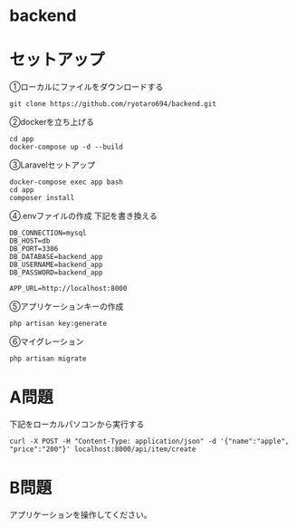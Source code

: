 # backend

# セットアップ

①ローカルにファイルをダウンロードする
```
git clone https://github.com/ryotaro694/backend.git
```

②dockerを立ち上げる
```
cd app
docker-compose up -d --build
```

③Laravelセットアップ
```
docker-compose exec app bash
cd app
composer install
```

④.envファイルの作成
下記を書き換える
```
DB_CONNECTION=mysql
DB_HOST=db
DB_PORT=3306
DB_DATABASE=backend_app
DB_USERNAME=backend_app
DB_PASSWORD=backend_app
```

```
APP_URL=http://localhost:8000
```

⑤アプリケーションキーの作成

```php artisan key:generate```

⑥マイグレーション
```
php artisan migrate
```

# A問題

下記をローカルパソコンから実行する

```
curl -X POST -H "Content-Type: application/json" -d '{"name":"apple", "price":"200"}' localhost:8000/api/item/create
```

# B問題

アプリケーションを操作してください。



